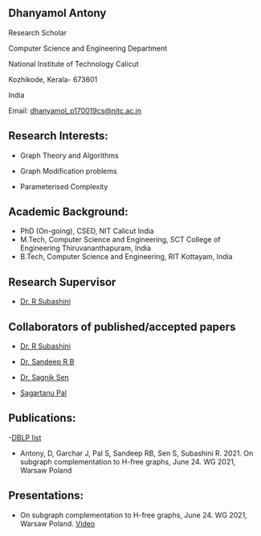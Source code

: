 ## Dhanyamol Antony

Research Scholar

Computer Science and Engineering Department

National Institute of Technology Calicut

Kozhikode, Kerala- 673601 

India 

Email: dhanyamol_p170019cs@nitc.ac.in

## Research Interests:

* Graph Theory and Algorithms

* Graph Modification problems

* Parameterised Complexity


## Academic Background:

 * PhD (On-going), CSED, NIT Calicut India
 * M.Tech, Computer Science and Engineering, SCT College of Engineering Thiruvananthapuram, India
 * B.Tech, Computer Science and Engineering, RIT Kottayam, India

##  Research Supervisor

* [Dr. R Subashini](https://people.cse.nitc.ac.in/subhashini/)

##  Collaborators of published/accepted papers

* [Dr. R Subashini](https://people.cse.nitc.ac.in/subhashini/)

* [Dr. Sandeep R B](https://sites.google.com/site/homepagesandeeprb/home)

* [Dr. Sagnik Sen](https://homepages.iitdh.ac.in/~sen/research.html)

* [Sagartanu Pal](https://www.researchgate.net/profile/Sagartanu-Pal)



## Publications:

-[DBLP list](https://dblp.org/pid/287/4769.html)

* Antony, D, Garchar J, Pal S, Sandeep RB, Sen S, Subashini R. 2021. On subgraph complementation to H-free graphs, June 24. WG 2021, Warsaw Poland

## Presentations:

* On subgraph complementation to H-free graphs, June 24. WG 2021, Warsaw Poland. [Video](https://www.youtube.com/watch?v=AHqdMcIjMlY)



